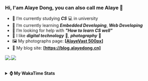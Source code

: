 ### Hi, **I'am Alaye Dong**, you can also call me **Alaye** 👋

- 📖 I’m currently studying ***CS*** 💻 in university
- 🌱 I’m currently learning ***Embedded Developing***, ***Web Developing***
- 🤔 I’m looking for help with ***"How to learn CS well"***
- 🤩 I like ***digital technology*** 📱, ***photography*** 📸
- 🖼️ My photographs page: **[[AlayeVast 500px](https://500px.com.cn/AlayeVast)]**
- 📰 My blog site: **[https://blog.alayedong.cn]**

<!--
[![Alaye's GitHub stats](https://github-readme-stats.vercel.app/api?username=Alaye-Dong&custom_title=Alaye%20Dong`s%20GitHub%20stats&show_icons=true&rank_icon=percentile&theme=transparent&include_all_commits=true&count_private=true)](https://github.com/anuraghazra/github-readme-stats) 
[![Top Langs](https://github-readme-stats.vercel.app/api/top-langs/?username=Alaye-Dong\&layout=compact&theme=transparent)](https://github.com/anuraghazra/github-readme-stats)
-->
<a href="https://github.com/anuraghazra/github-readme-stats">
  <img height=200 align="center" src="https://github-readme-stats.vercel.app/api?username=Alaye-Dong&custom_title=Alaye%20Dong`s%20GitHub%20stats&show_icons=true&rank_icon=percentile&theme=transparent&include_all_commits=true&count_private=true" />
</a>
<a href="https://github.com/anuraghazra/convoychat">
  <img height=200 align="center" src="https://github-readme-stats.vercel.app/api/top-langs/?username=Alaye-Dong&layout=compact&theme=transparent&include_all_commits=true&count_private=true&langs_count=8&card_width=300" />
</a>

<br />
<br />

<div style="display:none"> 
  <img src="https://visitor-badge.laobi.icu/badge?page_id=Alaye-Dong.Alaye-Dong"/>
</div>
<br />

<details>	
  <summary><b> ⌚ My WakaTime Stats </b></summary>

<br />

<!--START_SECTION:waka-->
![Code Time](http://img.shields.io/badge/Code%20Time-397%20hrs%2034%20mins-blue)

![Profile Views](http://img.shields.io/badge/Profile%20Views-4-blue)

![Lines of code](https://img.shields.io/badge/From%20Hello%20World%20I%27ve%20Written-848.0%20thousand%20lines%20of%20code-blue)

**🐱 My GitHub Data** 

> 📦 87.0 kB Used in GitHub's Storage 
 > 
> 🏆 26 Contributions in the Year 2025
 > 
> 🚫 Not Opted to Hire
 > 
> 📜 21 Public Repositories 
 > 
> 🔑 5 Private Repositories 
 > 
**I'm a Night 🦉** 

```text
🌞 Morning                82 commits          ██░░░░░░░░░░░░░░░░░░░░░░░   06.14 % 
🌆 Daytime                426 commits         ████████░░░░░░░░░░░░░░░░░   31.91 % 
🌃 Evening                556 commits         ██████████░░░░░░░░░░░░░░░   41.65 % 
🌙 Night                  271 commits         █████░░░░░░░░░░░░░░░░░░░░   20.30 % 
```
📅 **I'm Most Productive on Sunday** 

```text
Monday                   224 commits         ████░░░░░░░░░░░░░░░░░░░░░   16.78 % 
Tuesday                  157 commits         ███░░░░░░░░░░░░░░░░░░░░░░   11.76 % 
Wednesday                161 commits         ███░░░░░░░░░░░░░░░░░░░░░░   12.06 % 
Thursday                 228 commits         ████░░░░░░░░░░░░░░░░░░░░░   17.08 % 
Friday                   178 commits         ███░░░░░░░░░░░░░░░░░░░░░░   13.33 % 
Saturday                 157 commits         ███░░░░░░░░░░░░░░░░░░░░░░   11.76 % 
Sunday                   230 commits         ████░░░░░░░░░░░░░░░░░░░░░   17.23 % 
```


📊 **This Week I Spent My Time On** 

```text
💬 Programming Languages: 
Java                     1 hr 56 mins        █████████░░░░░░░░░░░░░░░░   36.40 % 
Python                   1 hr 27 mins        ███████░░░░░░░░░░░░░░░░░░   27.11 % 
TypeScript               51 mins             ████░░░░░░░░░░░░░░░░░░░░░   15.97 % 
JSON                     29 mins             ██░░░░░░░░░░░░░░░░░░░░░░░   09.17 % 
Dart                     19 mins             ██░░░░░░░░░░░░░░░░░░░░░░░   06.15 % 

🔥 Editors: 
IntelliJ IDEA            1 hr 56 mins        █████████░░░░░░░░░░░░░░░░   36.40 % 
VS Code                  1 hr 56 mins        █████████░░░░░░░░░░░░░░░░   36.37 % 
PyCharm                  1 hr 27 mins        ███████░░░░░░░░░░░░░░░░░░   27.23 % 

🐱‍💻 Projects: 
ssm-parent               1 hr 56 mins        █████████░░░░░░░░░░░░░░░░   36.40 % 
Class0219                1 hr 27 mins        ███████░░░░░░░░░░░░░░░░░░   27.19 % 
JXUT-BST-IO-VitePress-For1 hr 25 mins        ███████░░░░░░░░░░░░░░░░░░   26.73 % 
flutter_application_1    24 mins             ██░░░░░░░░░░░░░░░░░░░░░░░   07.48 % 
quasar-project           4 mins              ░░░░░░░░░░░░░░░░░░░░░░░░░   01.56 % 
```

**I Mostly Code in C** 

```text
TypeScript               6 repos             █████░░░░░░░░░░░░░░░░░░░░   20.69 % 
JavaScript               3 repos             ███░░░░░░░░░░░░░░░░░░░░░░   10.34 % 
C++                      3 repos             ███░░░░░░░░░░░░░░░░░░░░░░   10.34 % 
Java                     2 repos             ██░░░░░░░░░░░░░░░░░░░░░░░   06.90 % 
CSS                      1 repo              █░░░░░░░░░░░░░░░░░░░░░░░░   03.45 % 
```



**Timeline**

![Lines of Code chart](https://raw.githubusercontent.com/Alaye-Dong/Alaye-Dong/main/assets/bar_graph.png)


 Last Updated on 01/03/2025 18:43:27 UTC
<!--END_SECTION:waka-->

</details>
